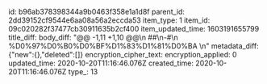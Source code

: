 id: b96ab378398344a9b0463f358e1a1d8f
parent_id: 2dd39152cf9544e6aa08a56a2eccda53
item_type: 1
item_id: 09c020282f37477cb30911635b2cf400
item_updated_time: 1603191655799
title_diff: 
body_diff: "@@ -1,11 +1,10 @@\n ##\n-#\n  %D0%97%D0%B0%D0%BF%D1%83%D1%81%D0%BA \n"
metadata_diff: {"new":{},"deleted":[]}
encryption_cipher_text: 
encryption_applied: 0
updated_time: 2020-10-20T11:16:46.076Z
created_time: 2020-10-20T11:16:46.076Z
type_: 13
